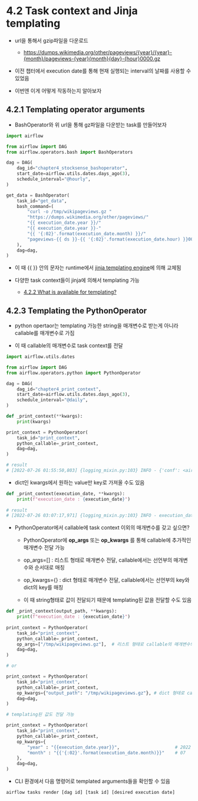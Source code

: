 # 4.2 Task context and Jinja templating

- url을 통해서 gzip파일을 다운로드

    - https://dumps.wikimedia.org/other/pageviews/{year}/{year}-{month}/pageviews-{year}{month}{day}-{hour}0000.gz

- 이전 챕터에서 execution date를 통해 현재 실행되는 interval의 날짜를 사용할 수 있었음

- 이번엔 이게 어떻게 작동하는지 알아보자

## 4.2.1 Templating operator arguments

- BashOperator와 위 url을 통해 gz파일을 다운받는 task를 만들어보자

```python
import airflow

from airflow import DAG
from airflow.operators.bash import BashOperators

dag = DAG(
    dag_id="chapter4_stocksense_bashoperator",
    start_date=airflow.utils.dates.days_ago(3),
    schedule_interval="@hourly",
)

get_data = BashOperator(
    task_id="get_data",
    bash_command=(
        "curl -o /tmp/wikipageviews.gz "
        "https://dumps.wikimedia.org/other/pageviews/"
        "{{ execution_date.year }}/"
        "{{ execution_date.year }}-"
        "{{ '{:02}'.format(execution_date.month) }}/"
        "pageviews-{{ ds }}-{{ '{:02}'.format(execution_date.hour) }}0000.gz"
    ),
    dag=dag,
)
```

- 이 때 {{ }} 안의 문자는 runtime에서 [jinja templating engine](https://jinja.pocoo.org/)에 의해 교체됨

- 다양한 task context들이 jinja에 의해서 templating 가능

    - [4.2.2 What is available for templating?](./4.2.2_What_is_available_for_templating.md)

## 4.2.3 Templating the PythonOperator

- python opertaor는 templating 가능한 string을 매개변수로 받는게 아니라 callable를 매개변수로 가짐

- 이 때 callable의 매개변수로 task context를 전달

```python
import airflow.utils.dates

from airflow import DAG
from airflow.operators.python import PythonOperator

dag = DAG(
	dag_id="chapter4_print_context",
	start_date=airflow.utils.dates.days_ago(3),
	schedule_interval="@daily",
)

def _print_context(**kwargs):
	print(kwargs)

print_context = PythonOperator(
	task_id="print_context",
	python_callable=_print_context,
	dag=dag,
)

# result
# [2022-07-26 01:55:50,803] {logging_mixin.py:103} INFO - {'conf': <airflow.configuration.AirflowConfigParser object at 0x7f08ebfbdcd0>, ... }
```

- dict인 kwargs에서 원하는 value만 key로 가져올 수도 있음

```python
def _print_context(execution_date, **kwargs):
	print(f"execution_date : {execution_date}")
    
# result
# [2022-07-26 03:07:17,971] {logging_mixin.py:103} INFO - execution_date : 2022-07-23T00:00:00+00:00
```

- PythonOperator에서 callable에 task context 이외의 매개변수를 갖고 싶으면?
	
	- PythonOperator에 __op_args__ 또는 __op_kwargs__ 를 통해 callable에 추가적인 매개변수 전달 가능

	- op_args=[] : 리스트 형태로 매개변수 전달, callable에서는 선언부의 매개변수와 순서대로 매칭

	- op_kwargs={} : dict 형태로 매개변수 전달, callable에서는 선언부의 key와 dict의 key를 매칭

	- 이 때 string형태로 값이 전달되기 때문에 templating된 값을 전달할 수도 있음

```python
def _print_context(output_path, **kwargs):
	print(f"execution_date : {execution_date}")
    
print_context = PythonOperator(
	task_id="print_context",
	python_callable=_print_context,
	op_args=["/tmp/wikipageviews.gz"],	# 리스트 형태로 callable의 매개변수와 순서대로 매칭됨
	dag=dag,
)

# or

print_context = PythonOperator(
	task_id="print_context",
	python_callable=_print_context,
	op_kwargs={"output_path": "/tmp/wikipageviews.gz"},	# dict 형태로 callable의 매개변수와 key로 매칭됨
	dag=dag,
)

# templating된 값도 전달 가능

print_context = PythonOperator(
	task_id="print_context",
	python_callable=_print_context,
	op_kwargs={
		"year" : "{{execution_date.year}}",						# 2022
		"month" : "{{'{:02}'.format(execution_date.month)}}"	# 07
	},	
	dag=dag,
)
```

- CLI 환경에서 다음 명령어로 templated arguments들을 확인할 수 있음
```
airflow tasks render [dag id] [task id] [desired execution date]
```
